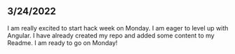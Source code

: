 ## 3/24/2022

I am really excited to start hack week on Monday. I am eager to level up with Angular. I have already created my repo and added some content to my Readme. I am ready to go on Monday!